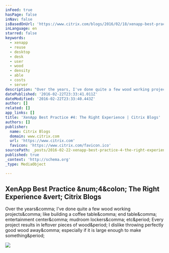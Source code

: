 ```yaml
---
inFeed: true
hasPage: false
inNav: false
isBasedOnUrl: 'https://www.citrix.com/blogs/2016/02/18/xenapp-best-practice-4-the-right-experience/'
inLanguage: en
starred: false
keywords:
  - xenapp
  - reuse
  - desktop
  - desk
  - user
  - wood
  - density
  - able
  - costs
  - server
description: "Over the years, I've done quite a few wood working projects, like building a coffee table, end table, entertainment center, mudroom lockers, etc. Every project results in leftover pieces of wood. I dislike throwing perfectly good wood away, especially if it is large enough to make something."
datePublished: '2016-02-22T23:33:41.011Z'
dateModified: '2016-02-22T23:33:40.443Z'
author: []
related: []
app_links: []
title: 'XenApp Best Practice #4: The Right Experience | Citrix Blogs'
authors: []
publisher:
  name: Citrix Blogs
  domain: www.citrix.com
  url: 'https://www.citrix.com'
  favicon: 'https://www.citrix.com/favicon.ico'
sourcePath: _posts/2016-02-22-xenapp-best-practice-4-the-right-experience-or-citrix-blogs.md
published: true
_context: 'http://schema.org'
_type: MediaObject

---
```

<article style=""><h1>XenApp Best Practice &amp;num;4&amp;colon; The Right Experience &amp;vert; Citrix Blogs</h1><p>Over the years&amp;comma; I've done quite a few wood working projects&amp;comma; like building a coffee table&amp;comma; end table&amp;comma; entertainment center&amp;comma; mudroom lockers&amp;comma; etc&amp;period; Every project results in leftover pieces of wood&amp;period; I dislike throwing perfectly good wood away&amp;comma; especially if it is large enough to make something&amp;period;</p><img src="https://www.citrix.com/blogs/wp-content/uploads/2016/02/xenapp-experience2-1036x691.jpg" /></article>
